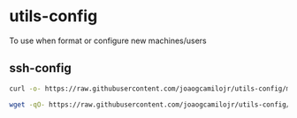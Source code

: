 # utils-config

To use when format or configure new machines/users

## ssh-config

```sh
curl -o- https://raw.githubusercontent.com/joaogcamilojr/utils-config/main/ssh-config-entry.sh | bash
```

```sh
wget -qO- https://raw.githubusercontent.com/joaogcamilojr/utils-config/main/ssh-config-entry.sh | bash
```
